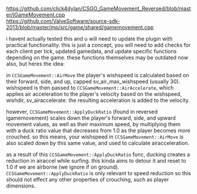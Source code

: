 https://github.com/click4dylan/CSGO_GameMovement_Reversed/blob/master/IGameMovement.cpp  
https://github.com/ValveSoftware/source-sdk-2013/blob/master/mp/src/game/shared/gamemovement.cpp

i havent actually tested this and u will need to update the plugin with practical functionality. this is just a concept, you will need to add checks for each client per tick, updated gamedata, and update specific functions depending on the game. these functions themselves may be outdated now also, but heres the idea:

in `CCSGameMovement::AirMove` the player's wishspeed is calculated based on their forward, side, and up, capped sv_air_max_wishspeed (usually 30). 
wishspeed is then passed to `CCSGameMovement::AirAccelerate`, which applies air acceleration to the player's velocity based on the wishspeed, wishdir, sv_airaccelerate.
the resulting acceleration is added to the velocity.

however, `CCSGameMovement::ApplyDuckRatio` (found in reversed igamemovement) scales down the player's forward, side, and upward movement values, as well as their maximum speed, by multiplying them with a duck ratio value that decreases from 1.0 as the player becomes more crouched. so this means, your wishspeed in `CCSGameMovement::AirMove` is also scaled down by this same value, and used to calculate airacceleration.

as a result of this `CCSGameMovement::ApplyDuckRatio` func, ducking creates a reduction in airaccel while surfing. this kinda aims to detour it and reset to 1.0 if we are airborne (we ignore if on ground).
`CCSGameMovement::ApplyDuckRatio` is only relevant to speed reduction so this should not effect any other properties of crouching, such as player dimensions.

